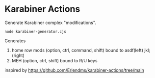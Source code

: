 # Karabiner Actions

Generate Karabiner complex "modifications".

```
node karabiner-generator.cjs
```

Generates
1. home row mods (option, ctrl, command, shift) bound to asdf(left) jkl;(right)
2. MEH (option, ctrl, shift) bound to R/U keys

inspired by https://github.com/Erlendms/karabiner-actions/tree/main
